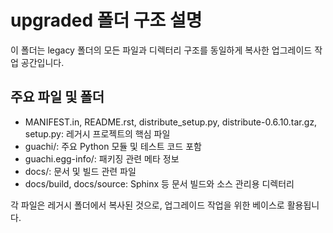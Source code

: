 # upgraded 폴더 구조 설명

이 폴더는 legacy 폴더의 모든 파일과 디렉터리 구조를 동일하게 복사한 업그레이드 작업 공간입니다.

## 주요 파일 및 폴더
- MANIFEST.in, README.rst, distribute_setup.py, distribute-0.6.10.tar.gz, setup.py: 레거시 프로젝트의 핵심 파일
- guachi/: 주요 Python 모듈 및 테스트 코드 포함
- guachi.egg-info/: 패키징 관련 메타 정보
- docs/: 문서 및 빌드 관련 파일
- docs/build, docs/source: Sphinx 등 문서 빌드와 소스 관리용 디렉터리

각 파일은 레거시 폴더에서 복사된 것으로, 업그레이드 작업을 위한 베이스로 활용됩니다.
